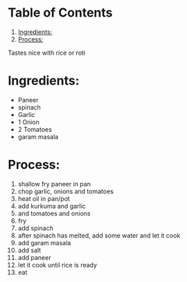 
# Table of Contents

1.  [Ingredients:](#orge6a9301)
2.  [Process:](#org5cac69a)

Tastes nice with rice or roti


<a id="orge6a9301"></a>

# Ingredients:

-   Paneer
-   spinach
-   Garlic
-   1 Onion
-   2 Tomatoes
-   garam masala


<a id="org5cac69a"></a>

# Process:

1.  shallow fry paneer in pan
2.  chop garlic, onions and tomatoes
3.  heat oil in pan/pot
4.  add kurkuma and garlic
5.  and tomatoes and onions
6.  fry
7.  add spinach
8.  after spinach has melted, add some water and let it cook
9.  add garam masala
10. add salt
11. add paneer
12. let it cook until rice is ready
13. eat

